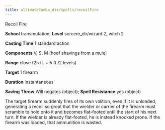 ```yaml
---
title: ultimateComba_dir/spells/recoilFire
---
```

Recoil Fire

**School** transmutation; **Level** sorcere_dir/wizard 2, witch 2

**Casting Time** 1 standard action

**Components** V, S, M (hoof shavings from a mule)

**Range** close (25 ft. + 5 ft./2 levels)

**Target** 1 firearm

**Duration** instantaneous

**Saving Throw** Will negates (object); **Spell Resistance** yes (object)

The target firearm suddenly fires of its own volition, even if it is unloaded, generating a recoil so great that the wielder or carrier of the firearm must scramble to hold onto it and becomes flat-footed until the start of his next turn. If the wielder is already flat-footed, he is instead knocked prone. If the firearm was loaded, that ammunition is wasted.

